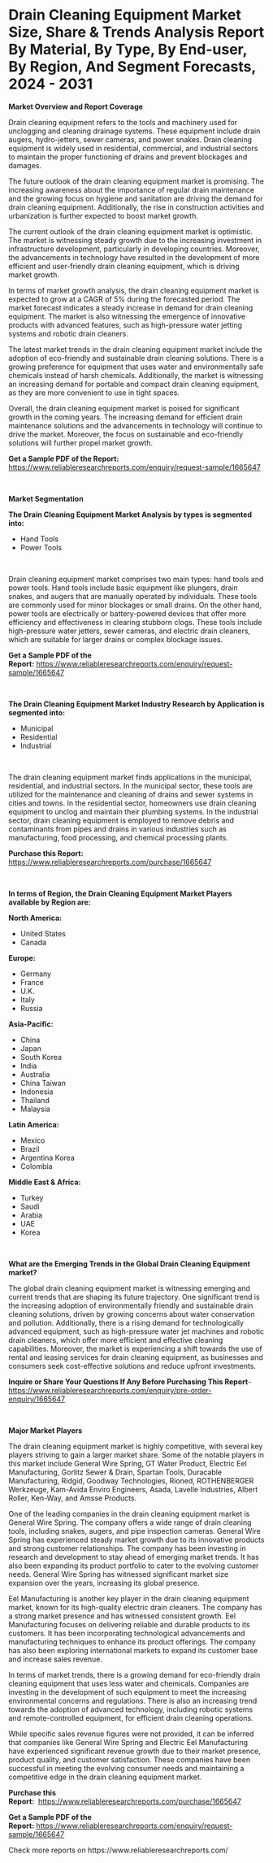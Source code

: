 <p><h1>Drain Cleaning Equipment Market Size, Share & Trends Analysis Report By Material, By Type, By End-user, By Region, And Segment Forecasts, 2024 - 2031</h1></p><p><strong>Market Overview and Report Coverage</strong></p>
<p><p>Drain cleaning equipment refers to the tools and machinery used for unclogging and cleaning drainage systems. These equipment include drain augers, hydro-jetters, sewer cameras, and power snakes. Drain cleaning equipment is widely used in residential, commercial, and industrial sectors to maintain the proper functioning of drains and prevent blockages and damages.</p><p>The future outlook of the drain cleaning equipment market is promising. The increasing awareness about the importance of regular drain maintenance and the growing focus on hygiene and sanitation are driving the demand for drain cleaning equipment. Additionally, the rise in construction activities and urbanization is further expected to boost market growth.</p><p>The current outlook of the drain cleaning equipment market is optimistic. The market is witnessing steady growth due to the increasing investment in infrastructure development, particularly in developing countries. Moreover, the advancements in technology have resulted in the development of more efficient and user-friendly drain cleaning equipment, which is driving market growth.</p><p>In terms of market growth analysis, the drain cleaning equipment market is expected to grow at a CAGR of 5% during the forecasted period. The market forecast indicates a steady increase in demand for drain cleaning equipment. The market is also witnessing the emergence of innovative products with advanced features, such as high-pressure water jetting systems and robotic drain cleaners.</p><p>The latest market trends in the drain cleaning equipment market include the adoption of eco-friendly and sustainable drain cleaning solutions. There is a growing preference for equipment that uses water and environmentally safe chemicals instead of harsh chemicals. Additionally, the market is witnessing an increasing demand for portable and compact drain cleaning equipment, as they are more convenient to use in tight spaces.</p><p>Overall, the drain cleaning equipment market is poised for significant growth in the coming years. The increasing demand for efficient drain maintenance solutions and the advancements in technology will continue to drive the market. Moreover, the focus on sustainable and eco-friendly solutions will further propel market growth.</p></p>
<p><strong>Get a Sample PDF of the Report:</strong> <a href="https://www.reliableresearchreports.com/enquiry/request-sample/1665647">https://www.reliableresearchreports.com/enquiry/request-sample/1665647</a></p>
<p>&nbsp;</p>
<p><strong>Market Segmentation</strong></p>
<p><strong>The Drain Cleaning Equipment Market Analysis by types is segmented into:</strong></p>
<p><ul><li>Hand Tools</li><li>Power Tools</li></ul></p>
<p>&nbsp;</p>
<p><p>Drain cleaning equipment market comprises two main types: hand tools and power tools. Hand tools include basic equipment like plungers, drain snakes, and augers that are manually operated by individuals. These tools are commonly used for minor blockages or small drains. On the other hand, power tools are electrically or battery-powered devices that offer more efficiency and effectiveness in clearing stubborn clogs. These tools include high-pressure water jetters, sewer cameras, and electric drain cleaners, which are suitable for larger drains or complex blockage issues.</p></p>
<p><strong>Get a Sample PDF of the Report:</strong>&nbsp;<a href="https://www.reliableresearchreports.com/enquiry/request-sample/1665647">https://www.reliableresearchreports.com/enquiry/request-sample/1665647</a></p>
<p>&nbsp;</p>
<p><strong>The Drain Cleaning Equipment Market Industry Research by Application is segmented into:</strong></p>
<p><ul><li>Municipal</li><li>Residential</li><li>Industrial</li></ul></p>
<p>&nbsp;</p>
<p><p>The drain cleaning equipment market finds applications in the municipal, residential, and industrial sectors. In the municipal sector, these tools are utilized for the maintenance and cleaning of drains and sewer systems in cities and towns. In the residential sector, homeowners use drain cleaning equipment to unclog and maintain their plumbing systems. In the industrial sector, drain cleaning equipment is employed to remove debris and contaminants from pipes and drains in various industries such as manufacturing, food processing, and chemical processing plants.</p></p>
<p><strong>Purchase this Report:</strong>&nbsp; <a href="https://www.reliableresearchreports.com/purchase/1665647">https://www.reliableresearchreports.com/purchase/1665647</a></p>
<p>&nbsp;</p>
<p><strong>In terms of Region, the Drain Cleaning Equipment Market Players available by Region are:</strong></p>
<p>
    <p> <strong> North America: </strong>
        <ul>
            <li>United States</li>
            <li>Canada</li>
        </ul>
        </p> 
    <p> <strong> Europe: </strong>
        <ul>
            <li>Germany</li>
            <li>France</li>
            <li>U.K.</li>
            <li>Italy</li>
            <li>Russia</li>
        </ul>
        </p> 
    <p> <strong> Asia-Pacific: </strong>
        <ul>
            <li>China</li>
            <li>Japan</li>
            <li>South Korea</li>
            <li>India</li>
            <li>Australia</li>
            <li>China Taiwan</li>
            <li>Indonesia</li>
            <li>Thailand</li>
            <li>Malaysia</li>
        </ul>
        </p> 
    <p> <strong> Latin America: </strong>
        <ul>
            <li>Mexico</li>
            <li>Brazil</li>
            <li>Argentina Korea</li>
            <li>Colombia</li>
        </ul>
        </p> 
    <p> <strong> Middle East & Africa: </strong>
        <ul>
            <li>Turkey</li>
            <li>Saudi</li>
            <li>Arabia</li>
            <li>UAE</li>
            <li>Korea</li>
        </ul>
    </p>
    </p>
<p>&nbsp;</p>
<p><strong>What are the Emerging Trends in the Global Drain Cleaning Equipment market?</strong></p>
<p><p>The global drain cleaning equipment market is witnessing emerging and current trends that are shaping its future trajectory. One significant trend is the increasing adoption of environmentally friendly and sustainable drain cleaning solutions, driven by growing concerns about water conservation and pollution. Additionally, there is a rising demand for technologically advanced equipment, such as high-pressure water jet machines and robotic drain cleaners, which offer more efficient and effective cleaning capabilities. Moreover, the market is experiencing a shift towards the use of rental and leasing services for drain cleaning equipment, as businesses and consumers seek cost-effective solutions and reduce upfront investments.</p></p>
<p><strong>Inquire or Share Your Questions If Any Before Purchasing This Report</strong>- <a href="https://www.reliableresearchreports.com/enquiry/pre-order-enquiry/1665647">https://www.reliableresearchreports.com/enquiry/pre-order-enquiry/1665647</a></p>
<p>&nbsp;</p>
<p><strong>Major Market Players</strong></p>
<p><p>The drain cleaning equipment market is highly competitive, with several key players striving to gain a larger market share. Some of the notable players in this market include General Wire Spring, GT Water Product, Electric Eel Manufacturing, Gorlitz Sewer & Drain, Spartan Tools, Duracable Manufacturing, Ridgid, Goodway Technologies, Rioned, ROTHENBERGER Werkzeuge, Kam-Avida Enviro Engineers, Asada, Lavelle Industries, Albert Roller, Ken-Way, and Amsse Products.</p><p>One of the leading companies in the drain cleaning equipment market is General Wire Spring. The company offers a wide range of drain cleaning tools, including snakes, augers, and pipe inspection cameras. General Wire Spring has experienced steady market growth due to its innovative products and strong customer relationships. The company has been investing in research and development to stay ahead of emerging market trends. It has also been expanding its product portfolio to cater to the evolving customer needs. General Wire Spring has witnessed significant market size expansion over the years, increasing its global presence.</p><p>Eel Manufacturing is another key player in the drain cleaning equipment market, known for its high-quality electric drain cleaners. The company has a strong market presence and has witnessed consistent growth. Eel Manufacturing focuses on delivering reliable and durable products to its customers. It has been incorporating technological advancements and manufacturing techniques to enhance its product offerings. The company has also been exploring international markets to expand its customer base and increase sales revenue.</p><p>In terms of market trends, there is a growing demand for eco-friendly drain cleaning equipment that uses less water and chemicals. Companies are investing in the development of such equipment to meet the increasing environmental concerns and regulations. There is also an increasing trend towards the adoption of advanced technology, including robotic systems and remote-controlled equipment, for efficient drain cleaning operations.</p><p>While specific sales revenue figures were not provided, it can be inferred that companies like General Wire Spring and Electric Eel Manufacturing have experienced significant revenue growth due to their market presence, product quality, and customer satisfaction. These companies have been successful in meeting the evolving consumer needs and maintaining a competitive edge in the drain cleaning equipment market.</p></p>
<p><strong>Purchase this Report:</strong>&nbsp;&nbsp;<a href="https://www.reliableresearchreports.com/purchase/1665647">https://www.reliableresearchreports.com/purchase/1665647</a></p>
<p></p>
<p><strong>Get a Sample PDF of the Report:</strong>&nbsp;<a href="https://www.reliableresearchreports.com/enquiry/request-sample/1665647">https://www.reliableresearchreports.com/enquiry/request-sample/1665647</a></p>
<p>Check more reports on https://www.reliableresearchreports.com/</p>